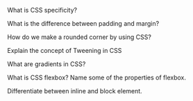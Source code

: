 What is CSS specificity?

What is the difference between padding and margin?

How do we make a rounded corner by using CSS?

Explain the concept of Tweening in CSS

What are gradients in CSS?

What is CSS flexbox? Name some of the properties of flexbox.

Differentiate between inline and block element.
